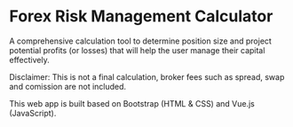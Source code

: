 # Forex Risk Management Calculator
A comprehensive calculation tool to determine position size and project potential profits (or losses) that will help the user manage their capital effectively.

Disclaimer: This is not a final calculation, broker fees such as spread, swap and comission are not included.

This web app is built based on Bootstrap (HTML & CSS) and Vue.js (JavaScript).